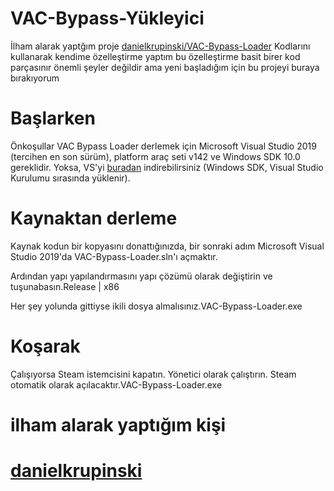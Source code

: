 # VAC-Bypass-Yükleyici
İlham alarak yaptğım proje [danielkrupinski/VAC-Bypass-Loader](https://github.com/danielkrupinski/VAC-Bypass-Loader) Kodlarını kullanarak kendime özelleştirme yaptım
bu özelleştirme basit birer kod parçasınır önemli şeyler değildir ama yeni başladığım için bu projeyi buraya bırakıyorum 

# Başlarken
Önkoşullar
VAC Bypass Loader derlemek için Microsoft Visual Studio 2019 (tercihen en son sürüm), platform araç seti v142 ve Windows SDK 10.0 gereklidir. Yoksa, VS'yi [buradan](https://visualstudio.microsoft.com/) indirebilirsiniz (Windows SDK, Visual Studio Kurulumu sırasında yüklenir).


# Kaynaktan derleme
Kaynak kodun bir kopyasını donattığınızda, bir sonraki adım Microsoft Visual Studio 2019'da VAC-Bypass-Loader.sln'ı açmaktır.

Ardından yapı yapılandırmasını yapı çözümü olarak değiştirin ve tuşunabasın.Release | x86

Her şey yolunda gittiyse ikili dosya almalısınız.VAC-Bypass-Loader.exe

# Koşarak
Çalışıyorsa Steam istemcisini kapatın.
Yönetici olarak çalıştırın. Steam otomatik olarak açılacaktır.VAC-Bypass-Loader.exe

# ilham alarak yaptığım kişi

# [danielkrupinski](https://github.com/danielkrupinski)

